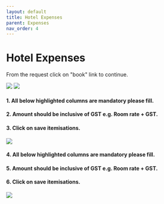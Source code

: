 ```yaml
---
layout: default
title: Hotel Expenses
parent: Expenses 
nav_order: 4
---
```

# Hotel Expenses

From the request click on "book" link to continue.

<img src="{{ site.url }}{{ site.baseurl }}\assets\images\expences\e1.png"> 

<img src="{{ site.url }}{{ site.baseurl }}\assets\images\expences\e2.png"> 

#### 1. All below highlighted columns are mandatory please fill.

#### 2. Amount should be inclusive of GST e.g. Room rate + GST.

#### 3. Click on save itemisations. 

<img src="{{ site.url }}{{ site.baseurl }}\assets\images\expences\e3.png"> 

#### 4. All below highlighted columns are mandatory please fill.

#### 5. Amount should be inclusive of GST e.g. Room rate + GST.

#### 6. Click on save itemisations. 

<img src="{{ site.url }}{{ site.baseurl }}\assets\images\expences\e4.png"> 
